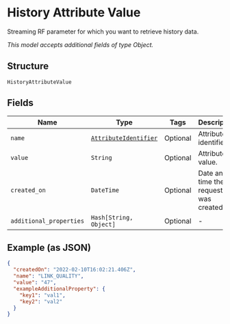 
# History Attribute Value

Streaming RF parameter for which you want to retrieve history data.

*This model accepts additional fields of type Object.*

## Structure

`HistoryAttributeValue`

## Fields

| Name | Type | Tags | Description |
|  --- | --- | --- | --- |
| `name` | [`AttributeIdentifier`](../../doc/models/attribute-identifier.md) | Optional | Attribute identifier. |
| `value` | `String` | Optional | Attribute value. |
| `created_on` | `DateTime` | Optional | Date and time the request was created. |
| `additional_properties` | `Hash[String, Object]` | Optional | - |

## Example (as JSON)

```json
{
  "createdOn": "2022-02-10T16:02:21.406Z",
  "name": "LINK_QUALITY",
  "value": "47",
  "exampleAdditionalProperty": {
    "key1": "val1",
    "key2": "val2"
  }
}
```

